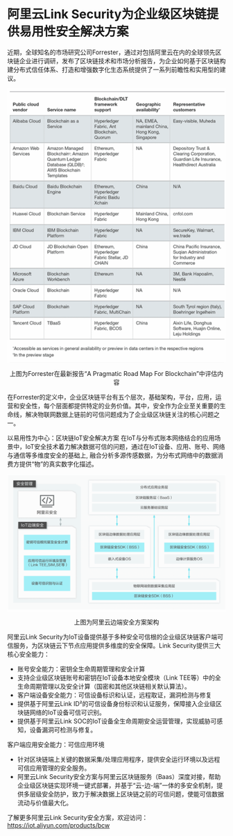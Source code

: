 # 阿里云Link Security为企业级区块链提供易用性安全解决方案
近期，全球知名的市场研究公司Forrester，通过对包括阿里云在内的全球领先区块链企业进行调研，发布了区块链技术和市场分析报告，为企业如何基于区块链构建分布式信任体系、打造和增强数字化生态系统提供了一系列前瞻性和实用型的建议。

<div style="text-align:center" align="center">
<img src="/images/阿里云Link Security为企业级区块链提供易用性安全解决方案1.png" align="center" />

上图为Forrester在最新报告“A Pragmatic Road Map For Blockchain”中评估内容
</div>

在Forrester的定义中，企业区块链平台有五个层次，基础架构，平台，应用，运营和安全性，每个层面都提供特定的业务价值。其中，安全作为企业至关重要的生命线，解决物联网数据上链前的可信问题成为了企业级区块链关注的核心问题之一。

以易用性为中心：区块链IoT安全解决方案
在IoT与分布式账本网络结合的应用场景中，IoT安全技术着力解决数据可信的问题，通过在IoT设备、应用、账号、网络与通信等多维度安全的基础上, 融合分析多源传感数据，为分布式网络中的数据消费方提供“物”的真实数字化描述。

<div style="text-align:center" align="center">
<img src="/images/阿里云Link Security为企业级区块链提供易用性安全解决方案2.png" align="center" />

上图为阿里云边端安全方案架构
</div>

阿里云Link Security为IoT设备提供基于多种安全可信根的企业级区块链客户端可信服务，为区块链云下节点应用提供多维度的安全保障。Link Security提供三大核心安全能力：

- 账号安全能力：密钥全生命周期管理和安全计算
- 支持企业级区块链账号和密钥在IoT设备本地安全模块（Link TEE等）中的全生命周期管理以及安全计算（国密和其他区块链相关默认算法）。
- 客户端设备安全能力：可信设备标识和认证，远程取证，漏洞检测与修复
- 提供基于阿里云Link ID²的可信设备身份标识和认证服务，保障接入企业级区块链网络的IoT设备可信可识别。
- 提供基于阿里云Link SOC的IoT设备全生命周期安全运营管理，实现威胁可感知，设备漏洞可检测与修复。

客户端应用安全能力：可信应用环境
- 针对区块链端上关键的数据采集/处理应用程序，提供安全运行环境以及远程可信应用管理的安全服务。
- 阿里云Link Security安全方案与阿里云区块链服务（Baas）深度对接，帮助企业级区块链实现环境一键式部署，并基于“云-边-端”一体的多安全机制，提供多层级安全防护，致力于解决数据上区块链之前的可信问题，使能可信数据流动与价值最大化。

了解更多阿里云Link Security安全方案，欢迎访问：https://iot.aliyun.com/products/bcw
